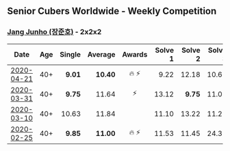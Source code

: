 ## Senior Cubers Worldwide - Weekly Competition
### [Jang Junho (장준호)](../jang_junho.md) - 2x2x2

| Date | Age | Single | Average | Awards | Solve 1 | Solve 2 | Solve 3 | Solve 4 | Solve 5 | Video |
| :--: | :--: | --: | --: | :--: | --: | --: | --: | --: | --: | :-- |
| [2020-04-21](../../results/222/2020-04-21.md) | 40+ | **9.01** | **10.40** | 🔥 ⚡ | 9.22 | 12.18 | 10.66 | **9.01** | 11.32 | [Link](https://www.facebook.com/events/880278499062375/permalink/884489028641322/) |
| [2020-03-31](../../results/222/2020-03-31.md) | 40+ | **9.75** | 11.64 | ⚡ | 13.12 | **9.75** | 11.05 | 12.52 | 11.34 | [Link](https://www.facebook.com/events/637372103486119/permalink/637410080148988/) |
| [2020-03-10](../../results/222/2020-03-10.md) | 40+ | 10.63 | 11.84 |  | 11.10 | 13.22 | 11.21 | 22.39 | 10.63 | [Link](https://www.facebook.com/events/654143022005686/permalink/658259054927416/) |
| [2020-02-25](../../results/222/2020-02-25.md) | 40+ | **9.85** | **11.00** | 🔥 ⚡ | 11.53 | 11.45 | 24.31 | 10.03 | **9.85** | [Link](https://www.facebook.com/events/2972213492840148/permalink/2986047558123408/) |


<!-- Global site tag (gtag.js) - Google Analytics -->
<script async src="https://www.googletagmanager.com/gtag/js?id=UA-86348435-3"></script>
<script>window.dataLayer = window.dataLayer || []; function gtag() {dataLayer.push(arguments);} gtag('js', new Date()); gtag('config', 'UA-86348435-3');</script>
